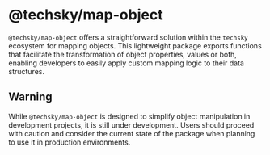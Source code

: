 # @techsky/map-object

`@techsky/map-object` offers a straightforward solution within the `techsky` ecosystem for mapping objects. This lightweight package exports functions that facilitate the transformation of object properties, values or both, enabling developers to easily apply custom mapping logic to their data structures.

## Warning

While `@techsky/map-object` is designed to simplify object manipulation in development projects, it is still under development. Users should proceed with caution and consider the current state of the package when planning to use it in production environments.
